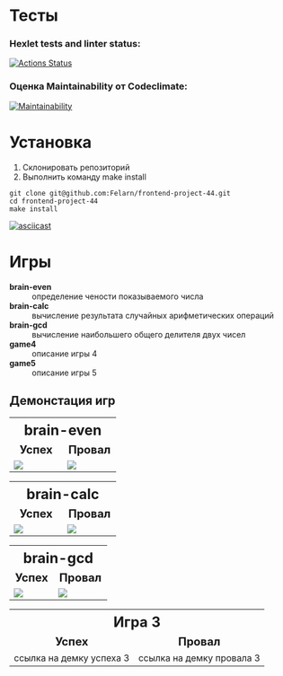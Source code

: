 # Тесты
### Hexlet tests and linter status:
[![Actions Status](https://github.com/Felarn/frontend-project-44/workflows/hexlet-check/badge.svg)](https://github.com/Felarn/frontend-project-44/actions)

### Оценка Maintainability от Codeclimate:
[![Maintainability](https://api.codeclimate.com/v1/badges/45592d5faac931a33a49/maintainability)](https://codeclimate.com/github/Felarn/frontend-project-44/maintainability)

# Установка
<ol>
    <li>Склонировать репозиторий</li>
    <li>Выполнить команду make install</li>
</ol>

```
git clone git@github.com:Felarn/frontend-project-44.git
cd frontend-project-44
make install
```

[![asciicast](https://asciinema.org/a/kQvH2HekUsJAjgmh3JZsDjLlc.svg)](https://asciinema.org/a/kQvH2HekUsJAjgmh3JZsDjLlc)

# Игры

<dl>
    <dt style="font-weight: bold;">brain-even</dt><dd>определение чености показываемого числа</dd>
    <dt style="font-weight: bold;">brain-calc</dt><dd>вычисление результата случайных арифметических операций</dd>
    <dt style="font-weight: bold;">brain-gcd</dt><dd>вычисление наибольшего общего делителя двух чисел</dd>
    <dt style="font-weight: bold;">game4</dt><dd>описание игры 4</dd>
    <dt style="font-weight: bold;">game5</dt><dd>описание игры 5</dd>
</dl>

## Демонстация игр

<table style="width: 100%;">
    <tr>
        <th style="width: 100%;font-size: 25px;font-weight: bold;text-align: center;" colspan="2">brain-even</th>
    </tr>
    <tr>
        <td style="width: 50%;font-size: 20px;font-weight: bold;text-align: center;">Успех</td>
        <td style="width: 50%;font-size: 20px;font-weight: bold;text-align: center;">Провал</td>
    </tr>
    <tr>
        <td style="width: 50%;">
            <a href="https://asciinema.org/a/PfxC4On4CIeg0iz3efz5qRaZm" target="_blank"><img src="https://asciinema.org/a/PfxC4On4CIeg0iz3efz5qRaZm.svg" /></a>
        </td>
        <td style="width: 50%;">
            <a href="https://asciinema.org/a/W2x8Zid2ixibGrX2km82geNrn" target="_blank"><img src="https://asciinema.org/a/W2x8Zid2ixibGrX2km82geNrn.svg" /></a>
        </td>
    </tr>
</table>

<table style="width: 100%;">
    <tr>
        <th style="width: 100%;font-size: 25px;font-weight: bold;text-align: center;" colspan="2">brain-calc</th>
    </tr>
    <tr style="width: 50%;font-size: 20px;font-weight: bold;text-align: center;">
        <td>Успех</td>
        <td>Провал</td>
    </tr>
    <tr>
        <td style="width: 50%;">
            <a href="https://asciinema.org/a/YodEWGwCYxVU2tIp1CLpVRpHr" target="_blank"><img src="https://asciinema.org/a/YodEWGwCYxVU2tIp1CLpVRpHr.svg" /></a>
        </td>
        <td style="width: 50%;">
            <a href="https://asciinema.org/a/WYyAIfDviynfnlRr2eFRMALSw" target="_blank"><img src="https://asciinema.org/a/WYyAIfDviynfnlRr2eFRMALSw.svg" /></a>
        </td>
    </tr>
</table>

<table style="width: 100%;">
    <tr>
        <th style="width: 100%;font-size: 25px;font-weight: bold;text-align: center;" colspan="2">brain-gcd</th>
    </tr>
    <tr style="width: 50%;font-size: 20px;font-weight: bold;text-align: center;">
        <td>Успех</td>
        <td>Провал</td>
    </tr>
    <tr>
        <td>
            <a href="https://asciinema.org/a/Zs25cMOjyjTOc1Br6O3XQMDLD" target="_blank"><img src="https://asciinema.org/a/Zs25cMOjyjTOc1Br6O3XQMDLD.svg" /></a>
        </td>
        <td>
            <a href="https://asciinema.org/a/uCiGTmdVqskMZ8FhqUnySp6gL" target="_blank"><img src="https://asciinema.org/a/uCiGTmdVqskMZ8FhqUnySp6gL.svg" /></a>
        </td>
    </tr>
</table>

<table style="width: 100%;">
    <tr>
        <th style="width: 100%;font-size: 25px;font-weight: bold;text-align: center;" colspan="2">Игра 3</th>
    </tr>
    <tr style="width: 50%;font-size: 20px;font-weight: bold;text-align: center;">
        <td>Успех</td>
        <td>Провал</td>
    </tr>
    <tr>
        <td>
            ссылка на демку успеха 3
        </td>
        <td>
            ссылка на демку провала 3
        </td>
    </tr>
</table>
